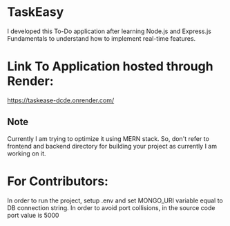 # TaskEasy
I developed this To-Do application after learning Node.js and Express.js Fundamentals to understand how to implement real-time features.

# Link To Application hosted through Render:
https://taskease-dcde.onrender.com/

## Note
Currently I am trying to optimize it using MERN stack. So, don't refer to frontend and backend directory for building your project as currently I am working on it.

# For Contributors:
In order to run the project, setup .env and set MONGO_URI variable equal to DB connection string.
In order to avoid port collisions, in the source code port value is 5000
